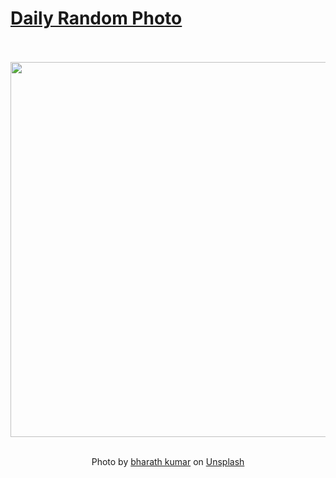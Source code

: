 # [Daily Random Photo](https://www.dailyrandomphoto.com/)

<div align="center">
  <br>
  <br>
  <a href="https://www.dailyrandomphoto.com/p/2025/2025-01-31/"><img src="https://images.unsplash.com/photo-1733626631376-214e024f5520?crop=entropy&cs=tinysrgb&fit=max&fm=jpg&ixid=M3w3NzUwOHwwfDF8cmFuZG9tfHx8fHx8fHx8MTczODI4Mzk1Nnw&ixlib=rb-4.0.3&q=80&w=1080" width="600px"></a>
  <br>
  <br>
  <p class="has-text-grey">Photo by <a href="https://unsplash.com/@bharath9110?utm_source=Daily%20Random%20Photo&amp;utm_medium=referral" target="_blank" rel="noopener noreferrer">bharath kumar</a> on <a href="https://unsplash.com/photos/a-couple-of-fish-that-are-swimming-in-the-water-rI2h5nzUFuk?utm_source=Daily%20Random%20Photo&amp;utm_medium=referral" target="_blank" rel="noopener noreferrer">Unsplash</a></p>
</div>
